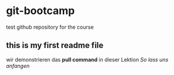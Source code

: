 # git-bootcamp
test github repository for the course
## this is my first readme file
wir demonstrieren das **pull command** in dieser Lektion
*So lass uns anfangen*
